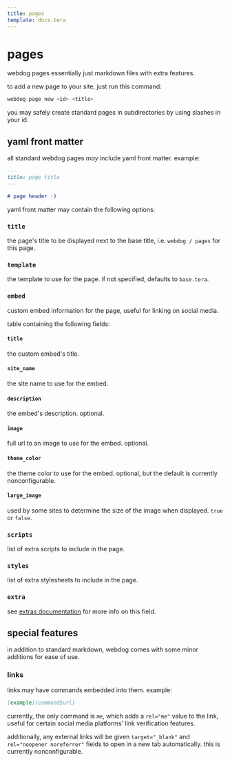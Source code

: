 ```yaml
---
title: pages
template: docs.tera
---
```


# pages

webdog pages essentially just markdown files with extra features.

to add a new page to your site, just run this command:

```sh
webdog page new <id> <title>
```

you may safely create standard pages in subdirectories by using slashes in your id.

## yaml front matter

all standard webdog pages _may_ include yaml front matter. example:

```md
---
title: page title
---

# page header :)
```

yaml front matter may contain the following options:

### `title`

the page's title to be displayed next to the base title, i.e. `webdog / pages` for this page.

### `template`

the template to use for the page. if not specified, defaults to `base.tera`.

### `embed`

custom embed information for the page, useful for linking on social media.

table containing the following fields:

#### `title`

the custom embed's title.

#### `site_name`

the site name to use for the embed.

#### `description`

the embed's description. optional.

#### `image`

full url to an image to use for the embed. optional.

#### `theme_color`

the theme color to use for the embed. optional, but the default is currently nonconfigurable.

#### `large_image`

used by some sites to determine the size of the image when displayed. `true` or `false`.

### `scripts`

list of extra scripts to include in the page.

### `styles`

list of extra stylesheets to include in the page.

### `extra`

see <a href="extras">extras documentation</a> for more info on this field.

## special features

in addition to standard markdown, webdog comes with some minor additions for ease of use.

### links

links may have commands embedded into them. example:

```md
[example](command$url)
```

currently, the only command is `me`, which adds a `rel="me"` value to the link, useful for certain social media platforms' link verification features.

additionally, any external links will be given `target="_blank"` and `rel="noopener noreferrer"` fields to open in a new tab automatically. this is currently nonconfigurable.

